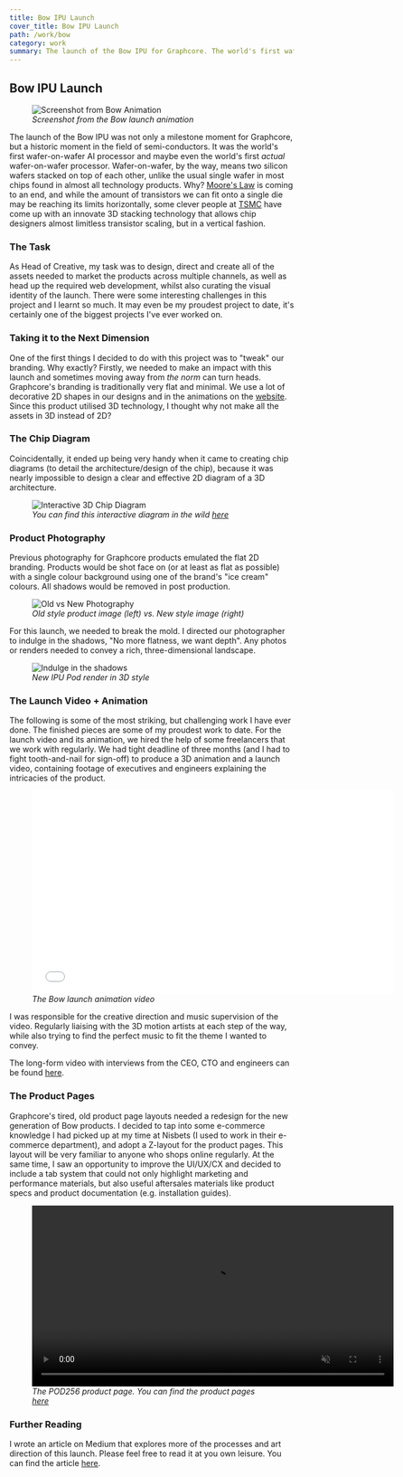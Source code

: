 ```yaml
---
title: Bow IPU Launch
cover_title: Bow IPU Launch
path: /work/bow
category: work
summary: The launch of the Bow IPU for Graphcore. The world's first wafer-on-wafer AI processor. The product launch required multi-channel content, a diversion from the standard branding, and a big impact for quite a historic moment in the semi-conductor industry. I was responsible for delivering the photography, animation, videos, creative assets and web development, as well as providing the creative direction for the launch.
---
```


## Bow IPU Launch
<figure>
<img src="https://miro.medium.com/v2/resize:fit:1400/format:webp/1*feucIjtvI7I5toqmMOCoVw.jpeg" alt="Screenshot from Bow Animation" />
<figcaption><em>Screenshot from the Bow launch animation</em></figcaption>
</figure>

The launch of the Bow IPU was not only a milestone moment for Graphcore, but a historic moment in the field of semi-conductors. It was the world's first wafer-on-wafer AI processor and maybe even the world's first *actual* wafer-on-wafer processor. Wafer-on-wafer, by the way, means two silicon wafers stacked on top of each other, unlike the usual single wafer in most chips found in almost all technology products. Why? [Moore's Law](https://en.wikipedia.org/wiki/Moore%27s_law) is coming to an end, and while the amount of transistors we can fit onto a single die may be reaching its limits horizontally, some clever people at [TSMC](https://3dfabric.tsmc.com/english/dedicatedFoundry/technology/3DFabric.htm) have come up with an innovate 3D stacking technology that allows chip designers almost limitless transistor scaling, but in a vertical fashion.

### The Task
As Head of Creative, my task was to design, direct and create all of the assets needed to market the products across multiple channels, as well as head up the required web development, whilst also curating the visual identity of the launch. There were some interesting challenges in this project and I learnt so much. It may even be my proudest project to date, it's certainly one of the biggest projects I've ever worked on. 

### Taking it to the Next Dimension
One of the first things I decided to do with this project was to "tweak" our branding. Why exactly? Firstly, we needed to make an impact with this launch and sometimes moving away from *the norm* can turn heads. Graphcore's branding is traditionally very flat and minimal. We use a lot of decorative 2D shapes in our designs and in the animations on the [website](graphcore.ai). Since this product utilised 3D technology, I thought why not make all the assets in 3D instead of 2D?

### The Chip Diagram
Coincidentally, it ended up being very handy when it came to creating chip diagrams (to detail the architecture/design of the chip), because it was nearly impossible to design a clear and effective 2D diagram of a 3D architecture. 

<figure>
<img src="https://miro.medium.com/v2/resize:fit:1400/format:webp/1*JCxqJkKsJvJuWfB2X7oy2Q.gif" alt="Interactive 3D Chip Diagram" />
<figcaption><em>You can find this interactive diagram in the wild <a href="https://www.graphcore.ai/bow-processors">here</a></em></figcaption>
</figure>

### Product Photography
Previous photography for Graphcore products emulated the flat 2D branding. Products would be shot face on (or at least as flat as possible) with a single colour background using one of the brand's "ice cream" colours. All shadows would be removed in post production.

<figure>
<img src="https://miro.medium.com/v2/resize:fit:1400/1*kvMfux-oDXpgew0eT2WHfA.jpeg" alt="Old vs New Photography" />
<figcaption><em>Old style product image (left) vs. New style image (right)</em></figcaption>
</figure>

For this launch, we needed to break the mold. I directed our photographer to indulge in the shadows, "No more flatness, we want depth". Any photos or renders needed to convey a rich, three-dimensional landscape. 

<figure>
<img src="https://miro.medium.com/v2/resize:fit:1400/format:webp/1*JmLZjVm6VSitDcplSwjlIw.jpeg" alt="Indulge in the shadows" />
<figcaption><em>New IPU Pod render in 3D style</em></figcaption>
</figure>

### The Launch Video + Animation
The following is some of the most striking, but challenging work I have ever done. The finished pieces are some of my proudest work to date. For the launch video and its animation, we hired the help of some freelancers that we work with regularly. We had tight deadline of three months (and I had to fight tooth-and-nail for sign-off) to produce a 3D animation and a launch video, containing footage of executives and engineers explaining the intricacies of the product. 

<figure>
<iframe class="vidyard_iframe" title="Bow - the next IPU" src="//play.vidyard.com/GKo8CojfLyZZq1pQirifva.html?" width="640" height="360" scrolling="no" frameborder="0" allowtransparency="true" allowfullscreen referrerpolicy="no-referrer-when-downgrade"></iframe>
<figcaption><em>The Bow launch animation video</em></figcaption>
</figure>

I was responsible for the creative direction and music supervision of the video. Regularly liaising with the 3D motion artists at each step of the way, while also trying to find the perfect music to fit the theme I wanted to convey. 

The long-form video with interviews from the CEO, CTO and engineers can be found [here](https://share.vidyard.com/watch/oXrpVY7bMh1uXSffbv3gL9?).

### The Product Pages
Graphcore's tired, old product page layouts needed a redesign for the new generation of Bow products. I decided to tap into some e-commerce knowledge I had picked up at my time at Nisbets (I used to work in their e-commerce department), and adopt a Z-layout for the product pages. This layout will be very familiar to anyone who shops online regularly. At the same time, I saw an opportunity to improve the UI/UX/CX and decided to include a tab system that could not only highlight marketing and performance materials, but also useful aftersales materials like product specs and product documentation (e.g. installation guides).

<figure>
<video autoplay width="640" muted loop disablepictureinpicture playsinline>  
  <source src="/assets/media/productpagebow.webm" type="video/webm"> 
  <source src="/assets/media/Product Page bow.mp4" type="video/mp4"> 
  Sorry, your browser doesn't support HTML5 video.  
</video>
<figcaption><em>The POD256 product page. You can find the product pages <a href="https://www.graphcore.ai/products">here</a></em></figcaption>
</figure>

### Further Reading
I wrote an article on Medium that explores more of the processes and art direction of this launch. Please feel free to read it at you own leisure. You can find the article [here](https://medium.com/@liamdanielthomas/the-wow-factor-how-we-designed-graphcores-bow-launch-891a24259516).
